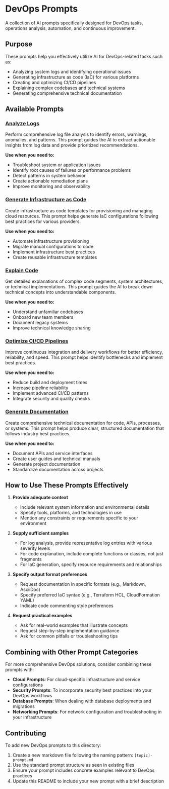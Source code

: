 # DevOps Prompts

A collection of AI prompts specifically designed for DevOps tasks, operations analysis, automation, and continuous improvement.

## Purpose

These prompts help you effectively utilize AI for DevOps-related tasks such as:
- Analyzing system logs and identifying operational issues
- Generating infrastructure as code (IaC) for various platforms
- Creating and optimizing CI/CD pipelines
- Explaining complex codebases and technical systems
- Generating comprehensive technical documentation

## Available Prompts

### [Analyze Logs](analyze-logs-prompt.md)
Perform comprehensive log file analysis to identify errors, warnings, anomalies, and patterns. This prompt guides the AI to extract actionable insights from log data and provide prioritized recommendations.

**Use when you need to:**
- Troubleshoot system or application issues
- Identify root causes of failures or performance problems
- Detect patterns in system behavior
- Create actionable remediation plans
- Improve monitoring and observability

### [Generate Infrastructure as Code](generate-iac-prompt.md)
Create infrastructure as code templates for provisioning and managing cloud resources. This prompt helps generate IaC configurations following best practices for various providers.

**Use when you need to:**
- Automate infrastructure provisioning
- Migrate manual configurations to code
- Implement infrastructure best practices
- Create reusable infrastructure templates

### [Explain Code](explain-code-prompt.md)
Get detailed explanations of complex code segments, system architectures, or technical implementations. This prompt guides the AI to break down technical concepts into understandable components.

**Use when you need to:**
- Understand unfamiliar codebases
- Onboard new team members
- Document legacy systems
- Improve technical knowledge sharing

### [Optimize CI/CD Pipelines](optimize-cicd-prompt.md)
Improve continuous integration and delivery workflows for better efficiency, reliability, and speed. This prompt helps identify bottlenecks and implement best practices.

**Use when you need to:**
- Reduce build and deployment times
- Increase pipeline reliability
- Implement advanced CI/CD patterns
- Integrate security and quality checks

### [Generate Documentation](generate-docs-prompt.md)
Create comprehensive technical documentation for code, APIs, processes, or systems. This prompt helps produce clear, structured documentation that follows industry best practices.

**Use when you need to:**
- Document APIs and service interfaces
- Create user guides and technical manuals
- Generate project documentation
- Standardize documentation across projects

## How to Use These Prompts Effectively

1. **Provide adequate context**
   - Include relevant system information and environmental details
   - Specify tools, platforms, and technologies in use
   - Mention any constraints or requirements specific to your environment

2. **Supply sufficient samples**
   - For log analysis, provide representative log entries with various severity levels
   - For code explanation, include complete functions or classes, not just fragments
   - For IaC generation, specify resource requirements and relationships

3. **Specify output format preferences**
   - Request documentation in specific formats (e.g., Markdown, AsciiDoc)
   - Specify preferred IaC syntax (e.g., Terraform HCL, CloudFormation YAML)
   - Indicate code commenting style preferences

4. **Request practical examples**
   - Ask for real-world examples that illustrate concepts
   - Request step-by-step implementation guidance
   - Ask for common pitfalls or troubleshooting tips

## Combining with Other Prompt Categories

For more comprehensive DevOps solutions, consider combining these prompts with:

- **Cloud Prompts**: For cloud-specific infrastructure and service configurations
- **Security Prompts**: To incorporate security best practices into your DevOps workflows
- **Database Prompts**: When dealing with database deployments and migrations
- **Networking Prompts**: For network configuration and troubleshooting in your infrastructure

## Contributing

To add new DevOps prompts to this directory:

1. Create a new markdown file following the naming pattern: `[topic]-prompt.md`
2. Use the standard prompt structure as seen in existing files
3. Ensure your prompt includes concrete examples relevant to DevOps practices
4. Update this README to include your new prompt with a brief description
